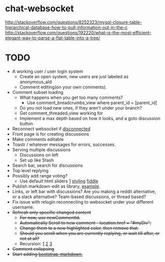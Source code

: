 # chat-websocket
http://stackoverflow.com/questions/8252323/mysql-closure-table-hierarchical-database-how-to-pull-information-out-in-the-c
http://stackoverflow.com/questions/192220/what-is-the-most-efficient-elegant-way-to-parse-a-flat-table-into-a-tree/

# TODO


- A working user / user login system
	- Create an open system, new users are just labeled as anonymous_aId
	- Comment editing(on your own comments).
- Comment subset loading
  - What happens when you get too many comments?
  	- Use comment_breadcrumbs_view where parent_id = [parent_id]
  - Do you not load new ones, if they aren't under your branch?
  - Get comment_threaded_view working for 
  - Implement a max depth based on how it looks, and a goto discussion button
- Reconnect websocket if [disconnected](http://stackoverflow.com/questions/3479734/javascript-jquery-test-if-window-has-focus)
- Front page is for creating discussions
- Make comments editable
- Toastr / whatever messages for errors, successes.
- Serving multiple discussions
	- Discussions on left
	- Set up like Stash
- Search bar, search for discussions
- Top level replying
- Possibly add range voting?
	- Use default html sliders [1](http://stackoverflow.com/questions/15935837/how-to-display-a-range-input-slider-vertically) [styling](http://danielstern.ca/range.css/#/) [fiddle](http://jsfiddle.net/Mmgxg/)
- Publish markdown-edit as library, [example](http://blog.angular-university.io/how-to-create-an-angular-2-library-and-how-to-consume-it-jspm-vs-webpack/).
- Links, or left bar with discussions? Are you making a reddit alternative, or a slack alternative? Team-based discussions, or thread based?
- Fix issue with relogin reconnecting to websocket under your different username.
- ~~Refresh only specific changed content~~
  - ~~For now, use newCommentId.~~
  - ~~Automatically Scroll to new comment - location.href = "#myDiv";~~
  - ~~Change them to a new highlighted color, then remove that.~~
  - ~~Should you scroll when you are currently replying, or wait till after, or not at all?~~
  - Recursion: [1](http://stackoverflow.com/a/2549333/1655478) [2](http://stackoverflow.com/questions/16228467/how-do-i-break-out-of-loops-in-recursive-functions) [3](http://stackoverflow.com/questions/34522306/angular-2-focus-on-newly-added-input-element)
- ~~Comment collapsing~~
- ~~Start adding [bootstrap-markdown.](http://www.codingdrama.com/bootstrap-markdown/)~~
  
